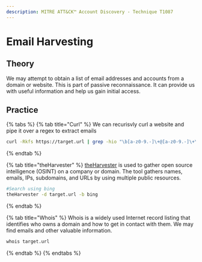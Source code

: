 ```yaml
---
description: MITRE ATT&CK™ Account Discovery - Technique T1087
---
```


# Email Harvesting

## Theory

We may attempt to obtain a list of email addresses and accounts from a domain or website. This is part of passive reconnaissance. It can provide us with useful information and help us gain initial access.

## Practice

{% tabs %}
{% tab title="Curl" %}
We can recurisvly curl a website and pipe it over a regex to extract emails

```bash
curl -Rkfs https://target.url | grep -hio "\b[a-z0-9.-]\+@[a-z0-9.-]\+\.[a-z]\{2,4\}\+\b"
```
{% endtab %}

{% tab title="theHarvester" %}
[theHarvester](https://github.com/laramies/theHarvester) is used to gather open source intelligence (OSINT) on a company or domain. The tool gathers names, emails, IPs, subdomains, and URLs by using multiple public resources.

```bash
#Search using bing
theHarvester -d target.url -b bing
```
{% endtab %}

{% tab title="Whois" %}
Whois is a widely used Internet record listing that identifies who owns a domain and how to get in contact with them. We may find emails and other valuable information.

```bash
whois target.url
```
{% endtab %}
{% endtabs %}

